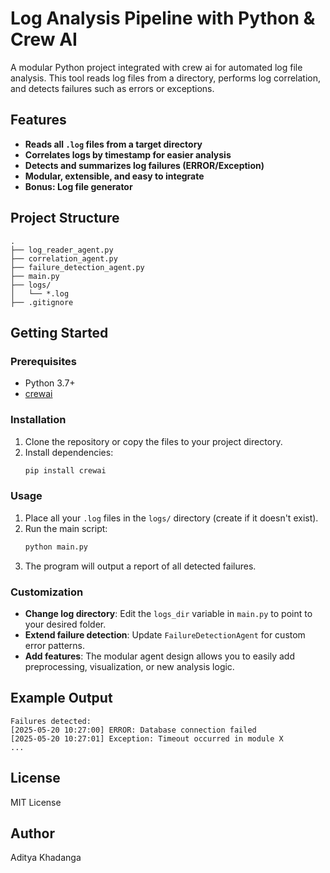 # Log Analysis Pipeline with Python & Crew AI

A modular Python project integrated with crew ai for automated log file analysis. This tool reads log files from a directory, performs log correlation, and detects failures such as errors or exceptions.

## Features

- **Reads all `.log` files from a target directory**
- **Correlates logs by timestamp for easier analysis**
- **Detects and summarizes log failures (ERROR/Exception)**
- **Modular, extensible, and easy to integrate**
- **Bonus: Log file generator**

## Project Structure

```
.
├── log_reader_agent.py
├── correlation_agent.py
├── failure_detection_agent.py
├── main.py
├── logs/
│   └── *.log
├── .gitignore
```

## Getting Started

### Prerequisites

- Python 3.7+
- [crewai](https://pypi.org/project/crewai/)

### Installation

1. Clone the repository or copy the files to your project directory.
2. Install dependencies:
   ```bash
   pip install crewai
   ```

### Usage

1. Place all your `.log` files in the `logs/` directory (create if it doesn't exist).
2. Run the main script:
   ```bash
   python main.py
   ```
3. The program will output a report of all detected failures.

### Customization

- **Change log directory**: Edit the `logs_dir` variable in `main.py` to point to your desired folder.
- **Extend failure detection**: Update `FailureDetectionAgent` for custom error patterns.
- **Add features**: The modular agent design allows you to easily add preprocessing, visualization, or new analysis logic.

## Example Output

```
Failures detected:
[2025-05-20 10:27:00] ERROR: Database connection failed
[2025-05-20 10:27:01] Exception: Timeout occurred in module X
...
```

## License

MIT License

## Author

Aditya Khadanga
